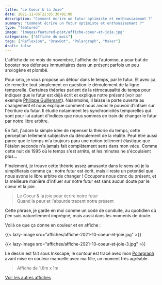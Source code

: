 ```yaml
---
title: "Le Coeur & la Joie"
date: 2021-11-06T22:05:36+01:00
description: "Comment écrire un futur optimiste et enthousiasmant ?"
summary: "Comment écrire un futur optimiste et enthousiasmant ?"
type: "featured"
image: "images/featured-post/affiche-coeur-et-joie.jpg"
categories: ["Affiche du mois"]
tags: ["Réflexion", "DrawBot", "Polargraph", "Maker"]
draft: false
---
```


L'affiche de ce mois de novembre, l'affiche de l'automne, a pour but de booster nos défenses immunitaires dans un présent parfois un peu 
anxiogène et plombé.

Pour cela, je vous propose un détour dans le temps, par le futur. Et avec ça, de remettre tout simplement en question le déroulement 
de la ligne temporelle. Certaines théories parlent de la rétrocausalité du temps pour indiquer que le futur est déjà écrit et explique 
notre présent (voir par exemple [Philippe Guillemant](http://www.guillemant.net/)). Néanmoins, il laisse la porte ouverte au changement et nous explique comment nous avons le pouvoir d'influer sur l'écriture du futur. Il étudie notamment les synchronicités temporelles qui sont pour lui 
autant d'indices que nous sommes en train de changer le futur par notre libre arbitre. 

En fait, j'adore la simple idée de repenser la théorie du temps, cette perception tellement subjective du déroulement de la réalité. 
Peut être aussi parce que le temps m'a toujours paru une notion tellement élastique que l'étalon seconde n'a jamais fait complètement sens dans mon vécu. Comme cette nuit de 1995 où le temps s'est arrêté, et les minutes ne s'écoulaient plus...

Finalement, je trouve cette théorie assez amusante dans le sens où je la simplifierais comme ça : notre futur est écrit, mais il reste un potentiel que nous avons le libre arbitre de changer ! Occupons nous donc du présent, et la meilleure manière d'influer sur notre futur 
est sans aucun doute par le coeur et la joie. 

> Le Coeur & la joie pour écrire notre futur  
> Quand la peur et l'absurde tracent notre présent

Cette phrase, je garde en moi comme un code de conduite, au quotidien où j'en suis naturellement imprégné, mais aussi dans les moments de doute. 

Voilà ce que ça donne en couleur et en affiche : 

{{< lazy-image src="affiches/affiche-2021-10-coeur-et-joie.jpg" >}} 

{{< lazy-image src="affiches/affiche-2021-10-coeur-et-joie-3.jpg" >}} 


Le dessin est fait sous Inkscape, le contour est tracé avec mon [Polargraph](../drawbot-polargraph) avant mise en couleur manuelle avec ma fille, un moment très agréable.

> Affiche de 1.6m x 1m

[Voir les autres affiches](/categories/affiche-du-mois)
